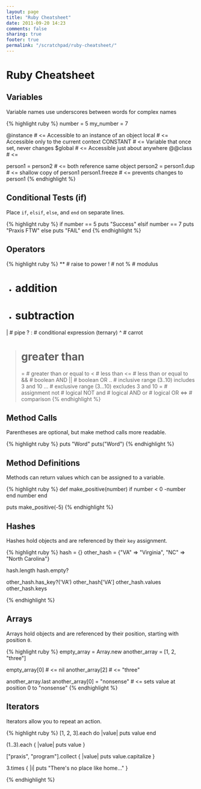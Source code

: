 ```yaml
---
layout: page
title: "Ruby Cheatsheet"
date: 2011-09-20 14:23
comments: false
sharing: true
footer: true
permalink: "/scratchpad/ruby-cheatsheet/"
---
```

# Ruby Cheatsheet


## Variables
Variable names use underscores between words for complex names

{% highlight ruby %}
number = 5
my_number = 7

@instance # <= Accessible to an instance of an object
local     # <= Accessible only to the current context
CONSTANT  # <= Variable that once set, never changes
$global   # <= Accessible just about anywhere
@@class   # <= 

person1 = person2     # <= both reference same object
person2 = person1.dup # <= shallow copy of person1
person1.freeze        # <= prevents changes to person1
{% endhighlight %}

## Conditional Tests (if)

Place `if`, `elsif`, `else`, and `end` on separate lines. 

{% highlight ruby %}
if number == 5
  puts "Success"
elsif number == 7
  puts "Praxis FTW"
else
  puts "FAIL"
end
{% endhighlight %}

## Operators

{% highlight ruby %}
**   # raise to power
!    # not
%    # modulus
+    # addition
-    # subtraction
|    # pipe
? :  # conditional expression (ternary) 
^    # carrot
>    # greater than
>=   # greater than or equal to
<    # less than
<=   # less than or equal to
&&   # boolean AND
||   # boolean OR
..   # inclusive range (3..10) includes 3 and 10
...  # exclusive range (3...10) excludes 3 and 10 
=    # assignment
not  # logical NOT
and  # logical AND
or   # logical OR
<=>  # comparison
{% endhighlight %}

## Method Calls

Parentheses are optional, but make method calls more readable.

{% highlight ruby %}
puts "Word"
puts("Word")
{% endhighlight %}


## Method Definitions

Methods can return values which can be assigned to a variable.

{% highlight ruby %}
def make_positive(number)
  if number < 0
    -number
  end
  number
end

puts make_positive(-5)
{% endhighlight %}

## Hashes

Hashes hold objects and are referenced by their `key` assignment. 

{% highlight ruby %}
hash = {}
other_hash = {"VA" => "Virginia", "NC" => "North Carolina"}

hash.length
hash.empty?

other_hash.has_key?('VA')
other_hash['VA']
other_hash.values
other_hash.keys

{% endhighlight %}

## Arrays

Arrays hold objects and are referenced by their position, starting with
position `0`.

{% highlight ruby %}
empty_array = Array.new
another_array = [1, 2, "three"]

empty_array[0]   # <= nil
another_array[2] # <= "three"

another_array.last
another_array[0] = "nonsense" # <= sets value at position 0 to
"nonsense"
{% endhighlight %}


## Iterators
Iterators allow you to repeat an action.

{% highlight ruby %}
[1, 2, 3].each do |value|
  puts value
end

(1..3).each { |value| puts value }

["praxis", "program"].collect { |value| puts value.capitalize }

3.times { |i| puts "There's no place like home..." }

{% endhighlight %}


